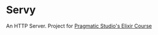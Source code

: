 # Servy
An HTTP Server. Project for [Pragmatic Studio's Elixir Course](https://pragmaticstudio.com/elixir)



